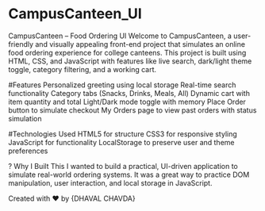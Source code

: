 # CampusCanteen_UI
CampusCanteen – Food Ordering UI
Welcome to CampusCanteen, a user-friendly and visually appealing front-end project that simulates an online food ordering experience for college canteens. This project is built using HTML, CSS, and JavaScript with features like live search, dark/light theme toggle, category filtering, and a working cart.

#Features
 Personalized greeting using local storage
 Real-time search functionality
 Category tabs (Snacks, Drinks, Meals, All)
 Dynamic cart with item quantity and total
 Light/Dark mode toggle with memory
 Place Order button to simulate checkout
 My Orders page to view past orders with status simulation

#Technologies Used
HTML5 for structure
CSS3 for responsive styling
JavaScript for functionality
LocalStorage to preserve user and theme preferences

? Why I Built This
I wanted to build a practical, UI-driven application to simulate real-world ordering systems. It was a great way to practice DOM manipulation, user interaction, and local storage in JavaScript.

Created with ❤️ by {DHAVAL CHAVDA}
